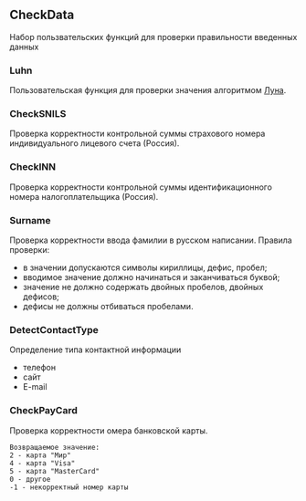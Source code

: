 ## CheckData
Набор пользвательских функций для проверки правильности введенных данных

### Luhn
Пользовательская функция для проверки значения алгоритмом [Луна](https://ru.wikipedia.org/wiki/Алгоритм_Луна).

### CheckSNILS
Проверка корректности контрольной суммы страхового номера индивидуального лицевого счета (Россия).

### CheckINN
Проверка корректности контрольной суммы идентификационного номера налогоплательщика (Россия).

### Surname
Проверка корректности ввода фамилии в русском написании. Правила проверки:
- в значении допускаются символы кириллицы, дефис, пробел;
- вводимое значение должно начинаться и заканчиваться буквой;
- значение не должно содержать двойных пробелов, двойных дефисов;
- дефисы не должны отбиваться пробелами.

### DetectContactType
Определение типа контактной информации
- телефон
- сайт
- E-mail


### CheckPayCard
Проверка корректности омера банковской карты.

	Возвращаемое значение:
	2 - карта "Мир"
	4 - карта "Visa"
	5 - карта "MasterCard"
	0 - другое
	-1 - некорректный номер карты
